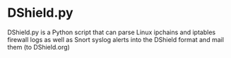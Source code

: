 # DShield.py
DShield.py is a Python script that can parse Linux ipchains and iptables firewall logs as well as Snort syslog alerts into the DShield format and mail them (to DShield.org)
